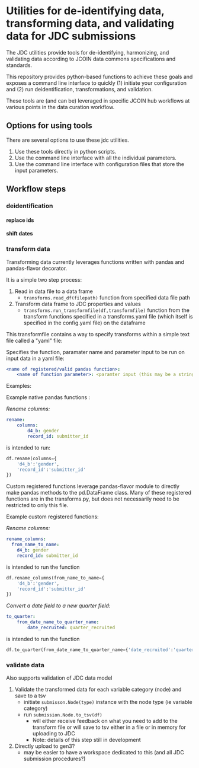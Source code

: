 # Utilities for de-identifying data, transforming data, and validating data for JDC submissions
 
The JDC utilities provide tools for de-identifying, harmonizing, and validating data according to JCOIN data
commons specifications and standards.

This repository provides python-based functions to achieve these goals and exposes a command line interface
to quickly (1) initiate your configuration and (2) run deidentification, transformations, and validation.

These tools are (and can be) leveraged in specific JCOIN hub workflows at various points in the data curation workflow. 

## Options for using tools

There are several options to use these jdc utilities.

1. Use these tools directly in python scripts.
2. Use the command line interface with all the individual parameters.
3. Use the command line interface with configuration files that store the input parameters.


## Workflow steps

### deidentification
 
#### replace ids
<add CLI help here>

#### shift dates
<add CLI help text>

### transform data
Transforming data currently leverages functions written with pandas and pandas-flavor decorator.

It is a simple two step process:

1. Read in data file to a data frame
    - `transforms.read_df(filepath)` function from specified data file path 
2. Transform data frame to JDC properties and values
    - `transforms.run_transformfile(df,transformfile)` function from the transform functions specified in a transforms.yaml file (which itself is specified in the config.yaml file) on the dataframe


This transformfile contains a way to specify transforms within a simple text file called a "yaml" file:

Specifies the function, paramater name and parameter input
to be run on input data in a yaml file:

```yaml
<name of registered/valid pandas function>:
    <name of function parameter>: <paramter input (this may be a string, list, or dictionary)>
```

Examples:

Example native pandas functions :

*Rename columns:*

```yaml
rename:
    columns:
        d4_b: gender
        record_id: submitter_id
```

is intended to run:

```python
df.rename(columns={
    'd4_b':'gender',
    'record_id':'submitter_id'
})

```
Custom registered functions leverage pandas-flavor 
module to directly make pandas methods to the 
pd.DataFrame class. Many of these registered
functions are in the transforms.py, but does not necessarily
need to be restricted to only this file.

Example custom registered functions:

*Rename columns:*
```yaml
rename_columns:
  from_name_to_name:
    d4_b: gender
    record_id: submitter_id
```
is intended to run the function

```python
df.rename_columns(from_name_to_name={
    'd4_b':'gender',
    'record_id':'submitter_id'
})
```


*Convert a date field to a new quarter field:*

```yaml
to_quarter:
    from_date_name_to_quarter_name:
        date_recruited: quarter_recruited
```

is intended to run the function

```python
df.to_quarter(from_date_name_to_quarter_name={'date_recruited':'quarter_recruited'})
```


### validate data
<add text about frictionless validation>

Also supports validation of JDC data model
1. Validate the transformed data for each variable category (node) and save to a tsv
    - initiate `submisson.Node(type)` instance with the node type (ie variable category) 
    - run `submission.Node.to_tsv(df)`
        - will either receive feedback on what you need to add to the transform file or will save to tsv either in a file or in memory for uploading to JDC
        - Note: details of this step still in development
2. Directly upload to gen3?
    - may be easier to have a workspace dedicated to this (and all JDC submission procedures?)
